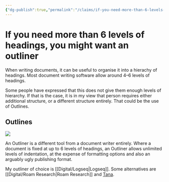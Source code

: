 ```yaml
---
{"dg-publish":true,"permalink":"/claims/if-you-need-more-than-6-levels-of-headings-you-might-want-an-outliner/","tags":["claim"]}
---
```



# If you need more than 6 levels of headings, you might want an outliner

When writing documents, it can be useful to organise it into a hierachy of headings. Most document writing software allow around 4–6 levels of headings.

Some people have expressed that this does not give them enough levels of hierarchy. If that is the case, it is in my view that person requires either additional structure, or a different structure entirely. That could be the use of Outlines.

## Outlines

![](https://uploads.sitepoint.com/wp-content/uploads/2021/03/1615333591roam01-outliner.png)

An Outliner is a different tool from a document writer entirely. Where a document is fixed at up to 6 levels of headings, an Outliner allows unlimited levels of indentation, at the expense of formatting options and also an arguably ugly publishing format.

My outliner of choice is [[Digital/Logseq\|Logseq]]. Some alternatives are [[Digital/Roam Research\|Roam Research]] and [Tana](https://tana.inc/).